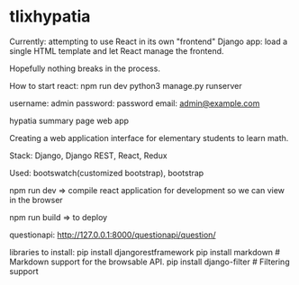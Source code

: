 # tlixhypatia
Currently: attempting to use React in its own "frontend" Django app: load a single HTML template and let React manage the frontend.

Hopefully nothing breaks in the process.

How to start react: npm run dev 
python3 manage.py runserver

username: admin
password: password
email: admin@example.com

hypatia summary page web app

Creating a web application interface for elementary students to learn math. 

Stack: Django, Django REST, React, Redux

Used: bootswatch(customized bootstrap), bootstrap

npm run dev => compile react application for development so we can view in the browser

npm run build => to deploy

questionapi: http://127.0.0.1:8000/questionapi/question/

libraries to install:
pip install djangorestframework
pip install markdown       # Markdown support for the browsable API.
pip install django-filter  # Filtering support


